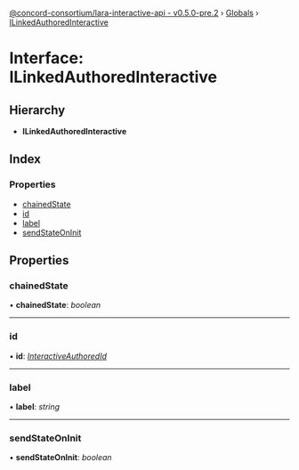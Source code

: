 [@concord-consortium/lara-interactive-api - v0.5.0-pre.2](../README.md) › [Globals](../globals.md) › [ILinkedAuthoredInteractive](ilinkedauthoredinteractive.md)

# Interface: ILinkedAuthoredInteractive

## Hierarchy

* **ILinkedAuthoredInteractive**

## Index

### Properties

* [chainedState](ilinkedauthoredinteractive.md#chainedstate)
* [id](ilinkedauthoredinteractive.md#id)
* [label](ilinkedauthoredinteractive.md#label)
* [sendStateOnInit](ilinkedauthoredinteractive.md#sendstateoninit)

## Properties

###  chainedState

• **chainedState**: *boolean*

___

###  id

• **id**: *[InteractiveAuthoredId](../globals.md#interactiveauthoredid)*

___

###  label

• **label**: *string*

___

###  sendStateOnInit

• **sendStateOnInit**: *boolean*
